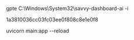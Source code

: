gpte C:\Windows\System32\savvy-dashboard-ai -i

1a3810036cc03fc03ee0f808c8e1e0f8

uvicorn main:app --reload

